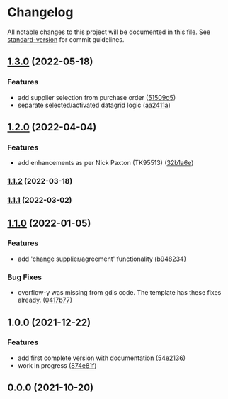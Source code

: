 # Changelog

All notable changes to this project will be documented in this file. See [standard-version](https://github.com/conventional-changelog/standard-version) for commit guidelines.

## [1.3.0](https://oxfordssh.awsdev.infor.com:7999/m3-demo-services/h5-sdk/demo-buyer-portal-h5-sdk/compare/v1.2.0...v1.3.0) (2022-05-18)


### Features

* add supplier selection from purchase order ([51509d5](https://oxfordssh.awsdev.infor.com:7999/m3-demo-services/h5-sdk/demo-buyer-portal-h5-sdk/commit/51509d54928a11cf4ad82697393c8b4ca02cfcf0))
* separate selected/activated datagrid logic ([aa2411a](https://oxfordssh.awsdev.infor.com:7999/m3-demo-services/h5-sdk/demo-buyer-portal-h5-sdk/commit/aa2411aa0021a9414db2c32a3ed45cb618b50b84))

## [1.2.0](https://oxfordssh.awsdev.infor.com:7999/m3-demo-services/h5-sdk/demo-buyer-portal-h5-sdk/compare/v1.1.2...v1.2.0) (2022-04-04)


### Features

* add enhancements as per Nick Paxton (TK95513) ([32b1a6e](https://oxfordssh.awsdev.infor.com:7999/m3-demo-services/h5-sdk/demo-buyer-portal-h5-sdk/commit/32b1a6ee8aede58404e26736da9b9fe2902feb0e))

### [1.1.2](https://oxfordssh.awsdev.infor.com:7999/m3-demo-services/h5-sdk/demo-buyer-portal-h5-sdk/compare/v1.1.1...v1.1.2) (2022-03-18)

### [1.1.1](https://oxfordssh.awsdev.infor.com:7999/m3-demo-services/h5-sdk/demo-buyer-portal-h5-sdk/compare/v1.1.0...v1.1.1) (2022-03-02)

## [1.1.0](https://oxfordssh.awsdev.infor.com:7999/m3-demo-services/h5-sdk/demo-buyer-portal-h5-sdk/compare/v1.0.0...v1.1.0) (2022-01-05)


### Features

* add 'change supplier/agreement' functionality ([b948234](https://oxfordssh.awsdev.infor.com:7999/m3-demo-services/h5-sdk/demo-buyer-portal-h5-sdk/commit/b948234db8233b09f88c809c9bacbd701513b53c))


### Bug Fixes

* overflow-y was missing from gdis code. The template has these fixes already. ([0417b77](https://oxfordssh.awsdev.infor.com:7999/m3-demo-services/h5-sdk/demo-buyer-portal-h5-sdk/commit/0417b77c4ef13222f5411ffb263cdfedf8b2c3cc))

## 1.0.0 (2021-12-22)


### Features

* add first complete version with documentation ([54e2136](https://oxfordssh.awsdev.infor.com:7999/m3-demo-services/h5-sdk/demo-buyer-portal-h5-sdk/commit/54e21368c5408feb30ce7146ae99569889692bba))
* work in progress ([874e81f](https://oxfordssh.awsdev.infor.com:7999/m3-demo-services/h5-sdk/demo-buyer-portal-h5-sdk/commit/874e81f4feb3625fdadfef273f740d5432424265))

## 0.0.0 (2021-10-20)

